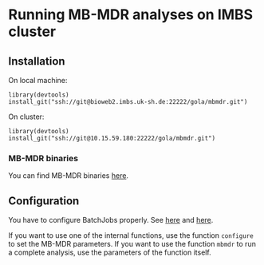 # Running MB-MDR analyses on IMBS cluster

## Installation

On local machine:

```
library(devtools)
install_git("ssh://git@bioweb2.imbs.uk-sh.de:22222/gola/mbmdr.git")
```

On cluster:

```
library(devtools)
install_git("ssh://git@10.15.59.180:22222/gola/mbmdr.git")
```

### MB-MDR binaries
You can find MB-MDR binaries [here](http://www.statgen.ulg.ac.be/software_mbmdr.html).

## Configuration

You have to configure BatchJobs properly. See [here](https://bioweb2.imbs.uk-sh.de/gitlab/imbs/imbs-general/tree/master/templates/batchjobs) and [here](https://github.com/tudo-r/BatchJobs).

If you want to use one of the internal functions, use the function `configure` to set the MB-MDR parameters.
If you want to use the function `mbmdr` to run a complete analysis, use the parameters of the function itself.
